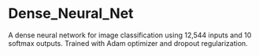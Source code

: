 # Dense_Neural_Net
A dense neural network for image classification using 12,544 inputs and 10 softmax outputs. Trained with Adam optimizer and dropout regularization.
